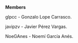 **Members**

glpcc - Gonzalo Lope Carrasco.

javipzv - Javier Pérez Vargas.

NoeGAnes - Noemí García Anés.

